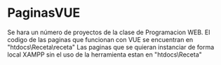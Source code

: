 # PaginasVUE
Se hara un número de proyectos de la clase de Programacion WEB.
El codigo de las paginas que funcionan con VUE se encuentran en "htdocs\Receta\receta"
Las paginas que se quieran instanciar de forma local XAMPP sin el uso de la herramienta estan en "htdocs\Receta"
